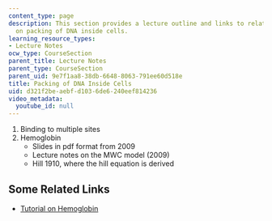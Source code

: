 ```yaml
---
content_type: page
description: This section provides a lecture outline and links to related materials
  on packing of DNA inside cells.
learning_resource_types:
- Lecture Notes
ocw_type: CourseSection
parent_title: Lecture Notes
parent_type: CourseSection
parent_uid: 9e7f1aa8-38db-6648-8063-791ee60d518e
title: Packing of DNA Inside Cells
uid: d321f2be-aebf-d103-6de6-240eef814236
video_metadata:
  youtube_id: null
---
```


1.  Binding to multiple sites
2.  Hemoglobin
    *   Slides in pdf format from 2009
    *   Lecture notes on the MWC model (2009)
    *   Hill 1910, where the hill equation is derived

Some Related Links
------------------

*   [Tutorial on Hemoglobin](http://higheredbcs.wiley.com/legacy/college/boyer/0471661791/structure/HbMb/hbmb.htm)